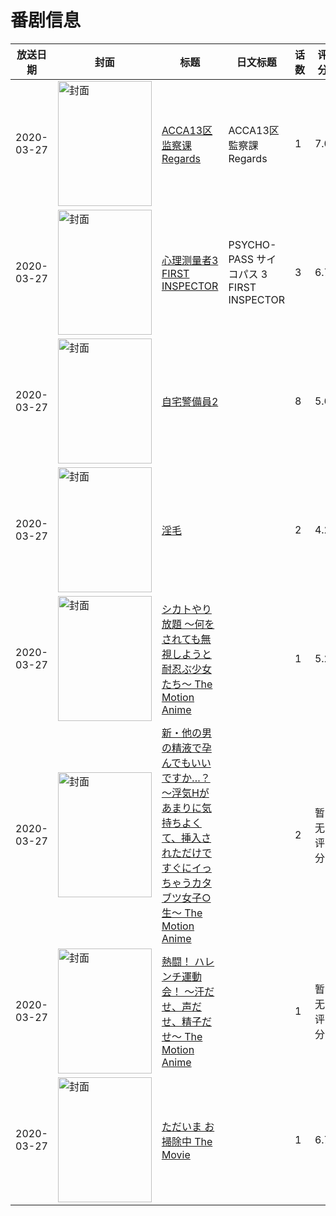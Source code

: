 # 番剧信息

|放送日期|封面|标题|日文标题|话数|评分|评分人数|
|---|---|---|---|---|---|---|
|2020-03-27|<img src="//lain.bgm.tv/pic/cover/c/d5/e4/279087_kQl3N.jpg" alt="封面" style="width:150px;height:200px;object-fit:cover;">|[ACCA13区监察课 Regards](https://bangumi.tv/subject/279087)|ACCA13区監察課 Regards|1|7.0|643人评分|
|2020-03-27|<img src="//lain.bgm.tv/pic/cover/c/03/a7/296308_IG6CL.jpg" alt="封面" style="width:150px;height:200px;object-fit:cover;">|[心理测量者3 FIRST INSPECTOR](https://bangumi.tv/subject/296308)|PSYCHO-PASS サイコパス 3 FIRST INSPECTOR|3|6.7|1348人评分|
|2020-03-27|<img src="/img/no_icon_subject.png" alt="封面" style="width:150px;height:200px;object-fit:cover;">|[自宅警備員2](https://bangumi.tv/subject/297591)||8|5.6|334人评分|
|2020-03-27|<img src="/img/no_icon_subject.png" alt="封面" style="width:150px;height:200px;object-fit:cover;">|[淫毛](https://bangumi.tv/subject/302933)||2|4.2|120人评分|
|2020-03-27|<img src="/img/no_icon_subject.png" alt="封面" style="width:150px;height:200px;object-fit:cover;">|[シカトやり放題 ～何をされても無視しようと耐忍ぶ少女たち～ The Motion Anime](https://bangumi.tv/subject/315995)||1|5.2|20人评分|
|2020-03-27|<img src="/img/no_icon_subject.png" alt="封面" style="width:150px;height:200px;object-fit:cover;">|[新・他の男の精液で孕んでもいいですか…？ ～浮気Hがあまりに気持ちよくて、挿入されただけですぐにイっちゃうカタブツ女子○生～ The Motion Anime](https://bangumi.tv/subject/344670)||2|暂无评分|少于10人评分|
|2020-03-27|<img src="/img/no_icon_subject.png" alt="封面" style="width:150px;height:200px;object-fit:cover;">|[熱闘！ ハレンチ運動会！ ～汗だせ、声だせ、精子だせ～ The Motion Anime](https://bangumi.tv/subject/345327)||1|暂无评分|少于10人评分|
|2020-03-27|<img src="/img/no_icon_subject.png" alt="封面" style="width:150px;height:200px;object-fit:cover;">|[ただいま お掃除中 The Movie](https://bangumi.tv/subject/418282)||1|6.7|14人评分|
